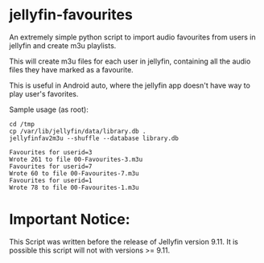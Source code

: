 # jellyfin-favourites

An extremely simple python script to import audio favourites from users in jellyfin and create m3u playlists.

This will create m3u files for each user in jellyfin, containing all the audio files they have marked as a favourite.

This is useful in Android auto, where the jellyfin app doesn't have way to play user's favorites.

Sample usage (as root):

    cd /tmp
    cp /var/lib/jellyfin/data/library.db .
    jellyfinfav2m3u --shuffle --database library.db
    
    Favourites for userid=3
    Wrote 261 to file 00-Favourites-3.m3u
    Favourites for userid=7
    Wrote 60 to file 00-Favourites-7.m3u
    Favourites for userid=1
    Wrote 78 to file 00-Favourites-1.m3u

# Important Notice:
This Script was written before the release of Jellyfin version 9.11.
It is possible this script will not with versions >= 9.11.

